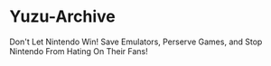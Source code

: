 # Yuzu-Archive
Don't Let Nintendo Win! Save Emulators, Perserve Games, and Stop Nintendo From Hating On Their Fans!
